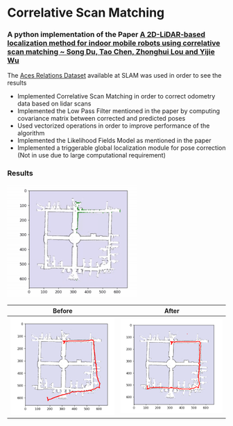 # Correlative Scan Matching

### A python implementation of the Paper [A 2D-LiDAR-based localization method for indoor mobile robots using correlative scan matching ~ Song Du, Tao Chen, Zhonghui Lou and Yijie Wu](https://www.cambridge.org/core/journals/robotica/article/2dlidarbased-localization-method-for-indoor-mobile-robots-using-correlative-scan-matching/291583763D866B1739AEF58ADC34D659#disp2)


The [Aces Relations Dataset](http://ais.informatik.uni-freiburg.de/slamevaluation/datasets.php) available at SLAM was used in order to see the results

* Implemented Correlative Scan Matching in order to correct odometry data based on lidar scans
* Implemented the Low Pass Filter mentioned in the paper by computing covariance matrix between corrected and predicted poses
* Used vectorized operations in order to improve performance of the algorithm
* Implemented the Likelihood Fields Model as mentioned in the paper
* Implemented a triggerable global localization module for pose correction (Not in use due to large computational requirement)


### Results
<img src="assets/CSM.gif" alt="CSM Result GIF" width="300">

|   Before   |   After   |
|:----------:|:---------:|
|![Before](assets/wrongPath.png)|![After](assets/CSMResults.png)|